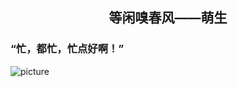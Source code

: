 <p align="center">
 <h2 align="center"> 等闲嗅春风——萌生 </h2>
</p>

### “忙，都忙，忙点好啊！”
![picture](https://raw.githubusercontent.com/saadeghi/saadeghi/master/dino.gif)
